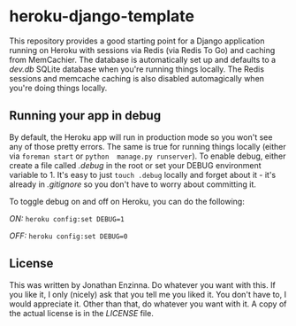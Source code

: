 heroku-django-template
======================

This repository provides a good starting point for a Django application running on Heroku with 
sessions via Redis (via Redis To Go) and caching from MemCachier.  The database is automatically 
set up and defaults to a _dev.db_ SQLite database when you're running things locally.  The Redis
sessions and memcache caching is also disabled automagically when you're doing things locally.


Running your app in debug
-------------------------

By default, the Heroku app will run in production mode so you won't see any of those pretty 
errors.  The same is true for running things locally (either via `foreman start` or `python 
manage.py runserver`).  To enable debug, either create a file called _.debug_ in the root or 
set your DEBUG environment variable to 1.  It's easy to just `touch .debug` locally and forget 
about it - it's already in _.gitignore_ so you don't have to worry about committing it.

To toggle debug on and off on Heroku, you can do the following:

*ON:* `heroku config:set DEBUG=1`

*OFF:* `heroku config:set DEBUG=0`



License
-------

This was written by Jonathan Enzinna.  Do whatever you want with this.  If you like it, I only (nicely) ask that you tell me you liked it.  You don't have to, I would appreciate it.  Other than that, do whatever you want with it.  A copy of the actual license is in the _LICENSE_ file.
